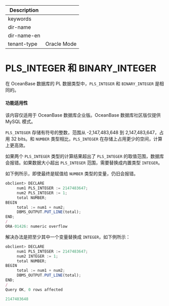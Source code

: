 | Description   |                 |
|---------------|-----------------|
| keywords      |                 |
| dir-name      |                 |
| dir-name-en   |                 |
| tenant-type   | Oracle Mode     |

# PLS_INTEGER 和 BINARY_INTEGER

在 OceanBase 数据库的 PL 数据类型中，`PLS_INTEGER` 和 `BINARY_INTEGER` 是相同的。 

  <main id="notice" >
    <h4>功能适用性</h4>
    <p>该内容仅适用于 OceanBase 数据库企业版。OceanBase 数据库社区版仅提供 MySQL 模式。</p>
  </main>

`PLS_INTEGER` 存储有符号的整数，范围从 -2,147,483,648 到 2,147,483,647，占用 32 bits。和 `NUMBER` 类型相比，`PLS_INTEGER` 在存储上占用更少的空间，计算上更高效。 

如果两个 `PLS_INTEGER` 类型的计算结果超出了 `PLS_INTEGER` 的取值范围，数据库会报错。如果数据大小超出 `PLS_INTEGER` 范围，需要替换成内置类型 `INTEGER`。

如下例所示，即使最终是赋值给 `NUMBER` 类型的变量，仍旧会报错。

```javascript
obclient> DECLARE
     num1 PLS_INTEGER := 2147483647;
     num2 PLS_INTEGER := 1;
     total NUMBER;
BEGIN
     total := num1 + num2;
     DBMS_OUTPUT.PUT_LINE(total);
END;
/
ORA-01426: numeric overflow
```



解决办法是把至少其中一个变量替换成 `INTEGER`，如下例所示：

```javascript
obclient> DECLARE
     num1 PLS_INTEGER := 2147483647;
     num2 INTEGER := 1;
     total NUMBER;
BEGIN
     total := num1 + num2;
     DBMS_OUTPUT.PUT_LINE(total);
END;
/
Query OK, 0 rows affected 

2147483648
```


